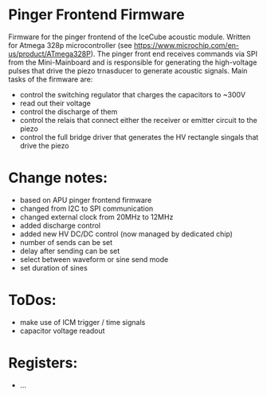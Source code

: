 # Pinger Frontend Firmware
 Firmware for the pinger frontend of the IceCube acoustic module.
 Written for Atmega 328p microcontroller (see https://www.microchip.com/en-us/product/ATmega328P).
 The pinger front end receives commands via SPI from the Mini-Mainboard and is responsible for generating the high-voltage pulses that drive the piezo trnasducer to generate acoustic signals. Main tasks of the firmware are:
 * control the switching regulator that charges the capacitors to ~300V
 * read out their voltage
 * control the discharge of them
 * control the relais that connect either the receiver or emitter circuit to the piezo
 * control the full bridge driver that generates the HV rectangle singals that drive the piezo 
 
 # Change notes:
  * based on APU pinger frontend firmware
  * changed from I2C to SPI communication
  * changed external clock from 20MHz to 12MHz
  * added discharge control
  * added new HV DC/DC control (now managed by dedicated chip)
  * number of sends can be set
  * delay after sending can be set
  * select between waveform or sine send mode
  * set duration of sines
# ToDos:
  * make use of ICM trigger / time signals
  * capacitor voltage readout
# Registers:
 * ...

